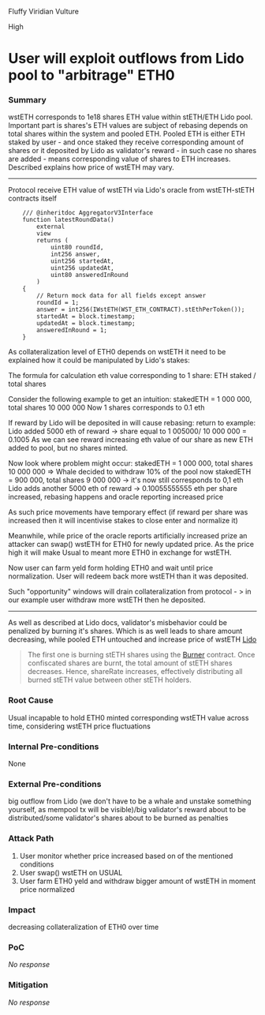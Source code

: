 Fluffy Viridian Vulture

High

# User will exploit outflows from Lido pool to "arbitrage" ETH0

### Summary

wstETH corresponds to 1e18 shares ETH value within stETH/ETH Lido pool. Important part is shares's ETH values are subject of rebasing depends on total shares within the system and pooled ETH. Pooled ETH is either ETH staked by user - and once staked they receive corresponding amount of shares or it deposited by Lido as validator's reward - in such case no shares are added - means corresponding value of shares to ETH increases.
Described explains how price of wstETH may vary.

---

Protocol receive ETH value of wstETH via Lido's oracle from wstETH-stETH contracts itself
```solidity
    /// @inheritdoc AggregatorV3Interface
    function latestRoundData()
        external
        view
        returns (
            uint80 roundId,
            int256 answer,
            uint256 startedAt,
            uint256 updatedAt,
            uint80 answeredInRound
        )
    {
        // Return mock data for all fields except answer
        roundId = 1;
        answer = int256(IWstETH(WST_ETH_CONTRACT).stEthPerToken());
        startedAt = block.timestamp;
        updatedAt = block.timestamp;
        answeredInRound = 1;
    }
```
As collateralization level of ETH0 depends on wstETH it need to be explained how it could be manipulated by Lido's stakes:


The formula for calculation eth value corresponding to 1 share: ETH staked / total shares

Consider the following example to get an intuition:
stakedETH = 1 000 000, total shares 10 000 000 
Now 1 shares corresponds to 0.1 eth

If reward by Lido will be deposited in will cause rebasing:
return to example: Lido added 5000 eth of reward -> share equal to 1 005000/ 10 000 000 = 0.1005
As we can see reward increasing eth value of our share as new ETH added to pool, but no shares minted.

Now look where problem might occur:
stakedETH = 1 000 000, total shares 10 000 000 => Whale decided to withdraw 10% of the pool
now stakedETH = 900 000, total shares 9 000 000 -> it's now still corresponds to 0,1 eth
Lido adds another 5000 eth of reward -> 0.10055555555 eth per share increased, rebasing happens and oracle reporting increased price

As such price movements have temporary effect (if reward per share was increased then it will incentivise stakes to close enter and normalize it)

Meanwhile, while price of the oracle reports artificially increased prize an attacker can swap() wstETH for ETH0 for newly updated price. As the price high it will make Usual to meant more ETH0 in exchange for wstETH.

Now user can farm yeld form holding ETH0 and wait until price normalization. User will redeem back more wstETH than it was deposited.

Such "opportunity" windows will drain collateralization from protocol - > in our example user withdraw more wstETH then he deposited.

---

As well as described at Lido docs, validator's misbehavior could be penalized by burning it's shares. Which is as well leads to share amount decreasing, while pooled ETH untouched and increase price of wstETH [Lido](https://docs.lido.fi/staking-modules/csm/penalties)

> The first one is burning stETH shares using the [Burner](https://docs.lido.fi/contracts/burner) contract. Once confiscated shares are burnt, the total amount of stETH shares decreases. Hence, shareRate increases, effectively distributing all burned stETH value between other stETH holders.


### Root Cause

Usual incapable to hold ETH0 minted corresponding wstETH value across time, considering wstETH price fluctuations

### Internal Pre-conditions

None

### External Pre-conditions

big outflow from Lido (we don't have to be a whale and unstake something yourself, as mempool tx will be visible)/big validator's reward about to be distributed/some validator's shares about to be burned as penalties

### Attack Path

1. User monitor whether price increased based on of the mentioned conditions
2. User swap() wstETH on USUAL
3. User farm ETH0 yeld and withdraw bigger amount of wstETH in moment price normalized 

### Impact

decreasing collateralization of ETH0 over time

### PoC

_No response_

### Mitigation

_No response_